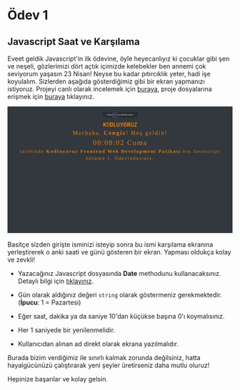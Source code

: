 # Ödev 1

## Javascript Saat ve Karşılama

Eveet geldik Javascript'in ilk ödevine, öyle heyecanlıyız ki çocuklar gibi şen ve neşeli, gözlerimizi dört açtık içimizde kelebekler ben annemi çok seviyorum yaşasın 23 Nisan! Neyse bu kadar pıtırcıklık yeter, hadi işe koyulalım. Sizlerden aşağıda gösterdiğimiz gibi bir ekran yapmanızı istiyoruz. Projeyi canlı olarak incelemek için [buraya](http://cengizcmataraci.me/javascriptclock/), proje dosyalarına erişmek için [buraya](https://github.com/Kodluyoruz/taskforce/tree/javascript/javascript/javascript-temel/odev1/javascriptclock) tıklayınız.

![clock](https://raw.githubusercontent.com/Kodluyoruz/taskforce/main/javascript/javascript-temel/odev1/figures/clock.gif)

Basitçe sizden girişte isminizi isteyip sonra bu ismi karşılama ekranına yerleştirerek o anki saati ve günü gösteren bir ekran. Yapması oldukça kolay ve zevkli!

- Yazacağınız Javascript dosyasında **Date** methodunu kullanacaksınız. Detaylı bilgi için [tıklayınız](https://developer.mozilla.org/en-US/docs/Web/JavaScript/Reference/Global_Objects/Date).

- Gün olarak aldığınız değeri ```string``` olarak göstermeniz gerekmektedir. (**İpucu**: 1 = Pazartesi)

- Eğer saat, dakika ya da saniye 10'dan küçükse başına 0'ı koymalısınız.

- Her 1 saniyede bir yenilenmelidir.

- Kullanıcıdan alınan ad direkt olarak ekrana yazılmalıdır.

Burada bizim verdiğimiz ile sınırlı kalmak zorunda değilsiniz, hatta hayalgücünüzü çalıştırarak yeni şeyler üretirseniz daha mutlu oluruz!

Hepinize başarılar ve kolay gelsin.

